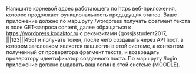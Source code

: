 Напишите корневой адрес работающего по https веб-приложения, которое продолжает функциональность предыдущих этапов. Ваше приложение должно по маршруту /wordpress получать фрагмент текста в поле GET-запроса content, далее обращаться к https://wordpress.kodaktor.ru с реквизитами {gossjsstudent2017, |||123|||456} и получать токен, после чего создавать через API пост, в котором заголовком является ваш логин в этой системе, а контентом полученный от проверятора фрагмент текста, и возвращать проверятору идентификатор созданного поста. По маршруту /login приложение должно выдавать ваш логин в этой системе (MOODLE).
